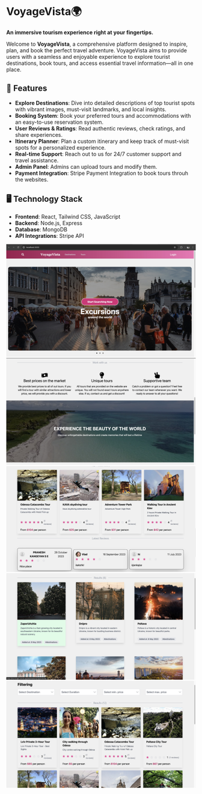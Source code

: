 # VoyageVista🌍
**An immersive tourism experience right at your fingertips.**

Welcome to **VoyageVista**, a comprehensive platform designed to inspire, plan, and book the perfect travel adventure. VoyageVista aims to provide users with a seamless and enjoyable experience to explore tourist destinations, book tours, and access essential travel information—all in one place.

## 🌟 Features
- **Explore Destinations**: Dive into detailed descriptions of top tourist spots with vibrant images, must-visit landmarks, and local insights.
- **Booking System**: Book your preferred tours and accommodations with an easy-to-use reservation system.
- **User Reviews & Ratings**: Read authentic reviews, check ratings, and share experiences.
- **Itinerary Planner**: Plan a custom itinerary and keep track of must-visit spots for a personalized experience.
- **Real-time Support**: Reach out to us for 24/7 customer support and travel assistance.
- **Admin Panel**: Admins can upload tours and modify them.
- **Payment Integration**: Stripe Payment Integration to book tours throuh the websites.


## 🖥️ Technology Stack
- **Frontend**: React, Tailwind CSS, JavaScript
- **Backend**: Node.js, Express
- **Database**: MongoDB
- **API Integrations**: Stripe API

![TourScape Screenshot](./SS3.jpg)
![TourScape Screenshot](./SS2.jpg)
![TourScape Screenshot](./SS4.jpg)
![TourScape Screenshot](./SS5.jpg)
![TourScape Screenshot](./SS1.jpg)
